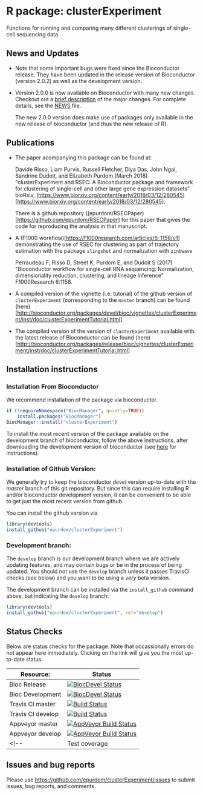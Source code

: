 # R package: clusterExperiment

Functions for running and comparing many different clusterings of single-cell sequencing data.

## News and Updates

* Note that some important bugs were fixed since the Bioconductor release. They have been updated in the release version of Bioconductor (version 2.0.2) as well as the development version. 

* Version 2.0.0 is now available on Bioconductor with many new changes. Checkout out a [brief description](https://github.com/epurdom/clusterExperiment/blob/master/update2.0.md) of the major changes. For complete details, see the [NEWS](https://github.com/epurdom/clusterExperiment/blob/master/NEWS) file.

  The new 2.0.0 version does make use of packages only available in the new release of bioconductor (and thus the new release of R).

## Publications

* The paper acompanying this package can be found at:

	Davide Risso, Liam Purvis, Russell Fletcher, Diya Das, John Ngai, Sandrine Dudoit, and Elizabeth Purdom (March 2018) "clusterExperiment and RSEC: A Bioconductor package and framework for clustering of single-cell and other large gene expression datasets" bioRxiv, (https://www.biorxiv.org/content/early/2018/03/12/280545)[https://www.biorxiv.org/content/early/2018/03/12/280545].

	There is a github repository ((epurdom/RSECPaper)[https://github.com/epurdom/RSECPaper] for this paper that gives the code for reproducing the analysis in that manuscript.

* A (F1000 workflow)[https://f1000research.com/articles/6-1158/v1] demonstrating the use of RSEC for clustering as part of trajectory estimation with the package `slingshot` and normalization with `zinbwave`

	Perraudeau F, Risso D, Street K, Purdom E, and Dudoit S (2017) "Bioconductor workflow for single-cell RNA sequencing: Normalization, dimensionality reduction, clustering, and lineage inference" F1000Research 6:1158. 

* A compiled version of the vignette (i.e. tutorial) of the github version of `clusterExperiment` (corresponding to the `master` branch) can be found (here)[http://bioconductor.org/packages/devel/bioc/vignettes/clusterExperiment/inst/doc/clusterExperimentTutorial.html] 

* The compiled version of the version of `clusterExperiment` available with the latest release of Bioconductor can be found (here)[http://bioconductor.org/packages/release/bioc/vignettes/clusterExperiment/inst/doc/clusterExperimentTutorial.html] 

## Installation instructions

### Installation From Bioconductor

We recommend installation of the package via bioconductor.

```r
if (!requireNamespace("BiocManager", quietly=TRUE))
    install.packages("BiocManager")
BiocManager::install("clusterExperiment")
```

To install the most recent version of the package available on the development branch of bioconductor, follow the above instructions, after downloading the development version of bioconductor (see  [here](https://www.bioconductor.org/developers/how-to/useDevel/) for instructions).

### Installation of Github Version:

We generally try to keep the bioconductor *devel* version up-to-date with the *master* branch of this git repository. But since this can require installing R and/or bioconductor development version, it can be convenient to be able to get just the most recent version from github. 

You can install the github version via

```r
library(devtools)
install_github("epurdom/clusterExperiment")
```

### Development branch:

The `develop` branch is our development branch where we are actively updating features, and may contain bugs or be in the process of being updated. You should not use the `develop` branch unless it passes TravisCI checks (see below) and you want to be using a *very* beta version.

The development branch can be installed via the `install_github` command above, but indicating the `develop` branch:

```r
library(devtools)
install_github("epurdom/clusterExperiment", ref="develop")
```

## Status Checks

Below are status checks for the package. Note that occassionally errors do not appear here immediately. Clicking on the link will give you the most up-to-date status.

| Resource:     |  Status   |
| ------------- | ------------ |
| Bioc Release  | [![BiocDevel Status](http://bioconductor.org/shields/build/release/bioc/clusterExperiment.svg)](http://bioconductor.org/checkResults/release/bioc-LATEST/clusterExperiment/)|
| Bioc Development  | [![BiocDevel Status](http://bioconductor.org/shields/build/devel/bioc/clusterExperiment.svg)](http://bioconductor.org/checkResults/devel/bioc-LATEST/clusterExperiment/)|
| Travis CI master   | [![Build Status](https://travis-ci.org/epurdom/clusterExperiment.svg?branch=master)](https://travis-ci.org/epurdom/clusterExperiment) |
| Travis CI develop   | [![Build Status](https://travis-ci.org/epurdom/clusterExperiment.svg?branch=develop)](https://travis-ci.org/epurdom/clusterExperiment) |
| Appveyor master | [![AppVeyor Build Status](https://ci.appveyor.com/api/projects/status/github/epurdom/clusterExperiment?branch=master&svg=true)](https://ci.appveyor.com/project/epurdom/clusterExperiment) |
| Appveyor develop | [![AppVeyor Build Status](https://ci.appveyor.com/api/projects/status/github/epurdom/clusterExperiment?branch=develop&svg=true)](https://ci.appveyor.com/project/epurdom/clusterExperiment) |
<!-- | Test coverage |  [![Coverage Status](https://coveralls.io/repos/github/epurdom/clusterExperiment/badge.svg?branch=develop)](https://coveralls.io/github/epurdom/clusterExperiment?branch=develop) | -->

## Issues and bug reports

Please use https://github.com/epurdom/clusterExperiment/issues to submit issues, bug reports, and comments.
